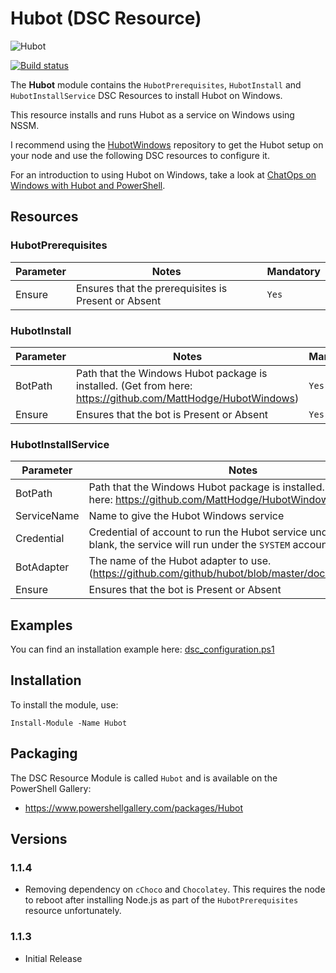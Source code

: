 # Hubot (DSC Resource)

![Hubot](http://i.imgur.com/NhTqeZ2.png)

[![Build status](https://ci.appveyor.com/api/projects/status/kjweb2q53xa3198h?svg=true)](https://ci.appveyor.com/project/MattHodge/hubot-dsc-resource)

The **Hubot** module contains the `HubotPrerequisites`, `HubotInstall` and `HubotInstallService` DSC Resources to install Hubot on Windows.

This resource installs and runs Hubot as a service on Windows using NSSM.

I recommend using the [HubotWindows](https://github.com/MattHodge/HubotWindows) repository to get the Hubot setup on your node and use the following DSC resources to configure it.

For an introduction to using Hubot on Windows, take a look at [ChatOps on Windows with Hubot and PowerShell](https://hodgkins.io/chatops-on-windows-with-hubot-and-powershell).

## Resources

### HubotPrerequisites

Parameter | Notes |  Mandatory
| --- | --- | --- |
Ensure | Ensures that the prerequisites is Present or Absent | `Yes`

### HubotInstall

Parameter | Notes |  Mandatory
| --- | --- | --- |
BotPath | Path that the Windows Hubot package is installed. (Get from here: https://github.com/MattHodge/HubotWindows) | `Yes`
Ensure | Ensures that the bot is Present or Absent | `Yes`

### HubotInstallService

Parameter | Notes |  Mandatory
| --- | --- | --- |
BotPath | Path that the Windows Hubot package is installed. (Get from here: https://github.com/MattHodge/HubotWindows) | `Yes`
ServiceName | Name to give the Hubot Windows service | `Yes`
Credential | Credential of account to run the Hubot service under. If left blank, the service will run under the `SYSTEM` account. | `No`
BotAdapter | The name of the Hubot adapter to use. (https://github.com/github/hubot/blob/master/docs/adapters.md) | `Yes`
Ensure | Ensures that the bot is Present or Absent | `Yes`

## Examples

You can find an installation example here: [dsc_configuration.ps1](Examples/dsc_configuration.ps1)

## Installation

To install the module, use:

`Install-Module -Name Hubot`

## Packaging

The DSC Resource Module is called `Hubot` and is available on the PowerShell Gallery:
* https://www.powershellgallery.com/packages/Hubot

## Versions

### 1.1.4

* Removing dependency on `cChoco` and `Chocolatey`. This requires the node to reboot after installing Node.js as part of the `HubotPrerequisites` resource unfortunately.


### 1.1.3

* Initial Release
